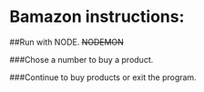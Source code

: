 # Bamazon instructions:

##Run with NODE. ~~NODEMON~~

###Chose a number to buy a product.

###Continue to buy products or exit the program.
